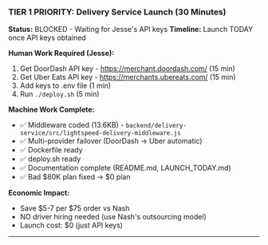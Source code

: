 ### TIER 1 PRIORITY: Delivery Service Launch (30 Minutes)

**Status:** BLOCKED - Waiting for Jesse's API keys
**Timeline:** Launch TODAY once API keys obtained

**Human Work Required (Jesse):**
1. Get DoorDash API key - https://merchant.doordash.com/ (15 min)
2. Get Uber Eats API key - https://merchants.ubereats.com/ (15 min)
3. Add keys to .env file (1 min)
4. Run `./deploy.sh` (5 min)

**Machine Work Complete:**
- ✅ Middleware coded (13.6KB) - `backend/delivery-service/src/lightspeed-delivery-middleware.js`
- ✅ Multi-provider failover (DoorDash → Uber automatic)
- ✅ Dockerfile ready
- ✅ deploy.sh ready
- ✅ Documentation complete (README.md, LAUNCH_TODAY.md)
- ✅ Bad $80K plan fixed → $0 plan

**Economic Impact:**
- Save $5-7 per $75 order vs Nash
- NO driver hiring needed (use Nash's outsourcing model)
- Launch cost: $0 (just API keys)

---
